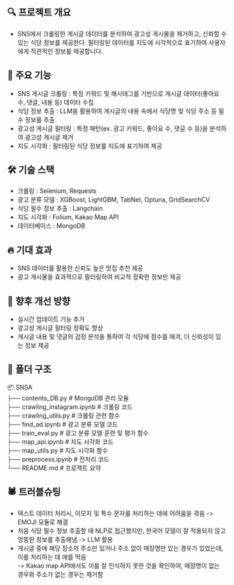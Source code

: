 <h2> 🔍 프로젝트 개요 </h2>

- SNS에서 크롤링한 게시글 데이터를 분석하여 광고성 게시물을 제거하고, 신뢰할 수 있는 식당 정보를 제공한다. 필터링된 데이터를 지도에 시각적으로 표기하여 사용자에게 직관적인 정보를 제공합니다.

<h2> 🚀  주요 기능 </h2>

- SNS 게시글 크롤링 : 특정 키워드 및 해시태그를 기반으로 게시글 데이터(좋아요 수, 댓글, 내용 등) 데이터 수집
- 식당 정보 추출 : LLM을 활용하여 게시글의 내용 속에서 식당명 및 식당 주소 등 필수 정보를 추출
- 광고성 게시글 필터링 : 특정 패턴(ex. 광고 키워드, 좋아요 수, 댓글 수 등)을 분석하여 광고성 게시글 제거
- 지도 시각화 : 필터링된 식당 정보를 지도에 표기하여 제공



<h2> 🛠 기술 스택 </h2>

- 크롤링 : Selenium, Requests
- 광고 분류 모델 : XGBoost, LightGBM, TabNet, Optuna, GridSearchCV
- 식당 필수 정보 추출 : Langchain
- 지도 시각화 : Folium, Kakao Map API
- 데이터베이스 : MongoDB


<h2> 🔥 기대 효과 </h2>

- SNS 데이터를 활용한 신뢰도 높은 맛집 추천 제공
- 광고 게시물을 효과적으로 필터링하여 비교적 정확한 정보만 제공

<h2> 📌 향후 개선 방향 </h2>

- 실시간 업데이트 기능 추가
- 광고성 게시글 필터링 정확도 향상
- 게시글 내용 및 댓글의 감정 분석을 통하여 각 식당에 점수를 매겨, 더 신뢰성이 있는 정보 제공


<h2> 📂 폴더 구조 </h2>

📦 SNSA<br>
├── contents_DB.py            # MongoDB 관리 모듈<br>
├── crawling_instagram.ipynb  # 크롤링 코드<br>
├── crawling_utils.py         # 크롤링 관련 함수<br>
├── find_ad.ipynb             # 광고 분류 모델 코드<br>
├── train_eval.py             # 광고 분류 모델 훈련 및 평가 함수<br>
├── map_api.ipynb             # 지도 시각화 코드<br>
├── map_utils.py              # 지도 시각화 함수<br>
├── preprocess.ipynb          # 전처리 코드<br>
└── README.md                 # 프로젝트 요약<br>

<h2> 🕷️ 트러블슈팅 </h2>

- 텍스트 데이터 처리시, 이모지 및 특수 문자를 처리하는 데에 어려움을 겪음 -> EMOJI 모듈로 해결
- 처음 식당 필수 정보 추출할 때 NLP로 접근했지만, 한국어 모델이 잘 적용되지 않고 엉뚱한 정보를 추출해냄 -> LLM 활용
- 게시글 중에 해당 장소의 주소만 있거나 주소 없이 매장명만 있는 경우가 있었는데, 이를 처리하는 데 애를 먹음<br>
-> Kakao map API에서도 이를 잘 인식하지 못한 것을 확인하여, 매장명이 없는 경우와 주소가 없는 경우는 제거함

